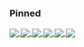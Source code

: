 ### Pinned
<a href="https://github.com/mvximenko/dunno">
  <img align="center" src="https://github-readme-stats.vercel.app/api/pin/?username=mvximenko&repo=dunno" />
</a>
<a href="https://github.com/mvximenko/jojo-cards">
  <img align="center" src="https://github-readme-stats.vercel.app/api/pin/?username=mvximenko&repo=jojo-cards" />
</a>
<a href="https://github.com/mvximenko/social-network">
  <img align="center" src="https://github-readme-stats.vercel.app/api/pin/?username=mvximenko&repo=social-network" />
</a>
<a href="https://github.com/mvximenko/e-commerce">
  <img align="center" src="https://github-readme-stats.vercel.app/api/pin/?username=mvximenko&repo=e-commerce" />
</a><a href="https://github.com/mvximenko/flat-ui-colors">
  <img align="center" src="https://github-readme-stats.vercel.app/api/pin/?username=mvximenko&repo=flat-ui-colors" />
</a><a href="https://github.com/mvximenko/youdo">
  <img align="center" src="https://github-readme-stats.vercel.app/api/pin/?username=mvximenko&repo=youdo" />
</a>
